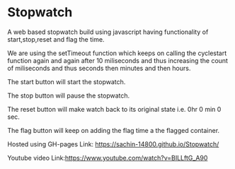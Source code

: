 # Stopwatch

A web based stopwatch build using javascript having functionality of start,stop,reset and flag the time.

We are using the setTimeout function which keeps on calling the cyclestart function again and again after 10 miliseconds and thus increasing the count of miliseconds and thus seconds then minutes and then hours.

The start button will start the stopwatch.

The stop button will pause the stopwatch.

The reset button will make watch back to its original state i.e. 0hr 0 min 0 sec.

The flag button will keep on adding the flag time a the flagged container.

Hosted using GH-pages Link: https://sachin-14800.github.io/Stopwatch/

Youtube video Link:https://www.youtube.com/watch?v=BILLftG_A90
